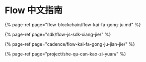 # Flow 中文指南

{% page-ref page="flow-blockchain/flow-kai-fa-gong-ju.md" %}

{% page-ref page="sdk/flow-js-sdk-xiang-jie/" %}

{% page-ref page="cadence/flow-kai-fa-gong-ju-jian-jie/" %}

{% page-ref page="project/she-qu-can-kao-zi-yuan/" %}





